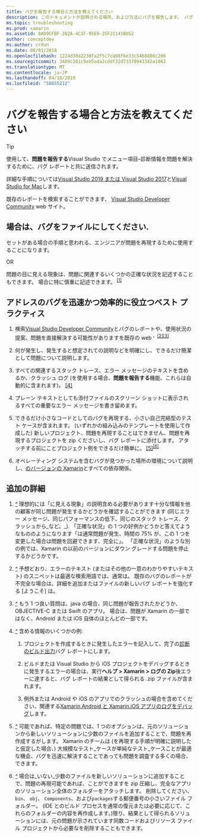 ```yaml
---
title: バグを報告する場合と方法を教えてください
description: このドキュメントが説明される場所、および方法にバグを報告します。 バグ レポートの問題を診断する最適なエンジニアを有効にするベスト プラクティスも提供します。
ms.topic: troubleshooting
ms.prod: xamarin
ms.assetid: 8AD9CFBF-282A-4C1F-95E9-25F21141B052
author: conceptdev
ms.author: crdun
ms.date: 08/01/2018
ms.openlocfilehash: 1224d38a2230fa2f5c7ca08f6e33c5468886c206
ms.sourcegitcommit: 3489c281c9eb5ada2cddf32d73370943342a1082
ms.translationtype: MT
ms.contentlocale: ja-JP
ms.lasthandoff: 04/18/2019
ms.locfileid: "58855212"
---
```

# <a name="when-and-how-should-i-file-a-bug-report"></a>バグを報告する場合と方法を教えてください

> [!TIP]
> 使用して、**問題を報告する**Visual Studio でメニュー項目&ndash;診断情報を問題を解決するために、バグ レポートと共に送信されます。
>
> 詳細な手順については[Visual Studio 2019 または Visual Studio 2017](https://docs.microsoft.com/visualstudio/ide/how-to-report-a-problem-with-visual-studio)と[Visual Studio for Mac](https://docs.microsoft.com/visualstudio/mac/report-a-problem)します。
>
> 既存のレポートを検索することができます、 [Visual Studio Developer Community](https://developercommunity.visualstudio.com/) web サイト。

## <a name="file-a-bug-if"></a>場合は、バグをファイルにしてください.

セットがある場合の手順と思われる、エンジニアが問題を再現するために使用することになります。

OR

問題の目に見える現象は、問題に関連するいくつかの正確な状況を記述することもできます。 場合に特に慎重に記述できます。<sup> [[1]](#note-1)</sup>

## <a name="best-practices-to-help-address-bugs-quickly-and-efficiently"></a>アドレスのバグを迅速かつ効率的に役立つベスト プラクティス

1. <a name="ref-1" />検索[Visual Studio Developer Community](https://developercommunity.visualstudio.com/)とバグのレポートや、使用状況の提案、問題を直接解決する可能性がありますを既存の web<sup> 。[[2]](#note-2)</sup><sup>[[3]](#note-3)</sup>

1. <a name="ref-2" />何が発生し、発生すると想定されての説明などを明確にし、できるだけ簡潔として問題について説明します。

1. <a name="ref-3" />すべての関連するスタック トレース、エラー メッセージのテキストを含めるか、クラッシュ ログ (を使用する場合、**問題を報告する**機能、これらは自動的に含まれます)。 <sup>[[4]](#note-4)</sup>

1. <a name="ref-4" />プレーン テキストとしても添付ファイルのスクリーン ショットに表示されるすべての重要なエラー メッセージを書き留めます。

1. <a name="ref-5" />できるだけ小さなコードとしてのバグを再現する、小さい自己完結型のテスト ケースが含まれます。  (いずれかの組み込みのテンプレートを使用して作成した) 新しいプロジェクト、問題を再現することはできません、問題を再現するプロジェクトを zip くださいし、バグ レポートに添付します。  アタッチする前にことプロジェクト例をできるだけ簡単に。<sup> [[5]](#note-5)</sup><sup>[[6]](#note-6)</sup>

1. <a name="ref-6" />オペレーティング システムを含むバグが見つかった場所の環境について説明し、[のバージョンの Xamarin](~/cross-platform/troubleshooting/questions/version-logs.md)とすべての依存関係。

## <a name="additional-details"></a>追加の詳細

1. <a name="note-1" />[*^*](#ref-1) 理想的には「に見える現象」の説明含める必要があります十分な情報を他の顧客が同じ問題が発生するかどうかを確認することができます (同じエラー メッセージ、同じパフォーマンスの低下、同じのスタック トレース、クラッシュから_など。_). 「正確な状況」の 1 つの好例かどうかと答えてようなもののようになります「は通常問題が発生、時間の 75% が、この 1 つを変更した場合は問題を回避できます、完全に」。 「正確な状況」のような別の例では、Xamarin の以前のバージョンにダウン グレードする問題を停止するかどうかです。

1. <a name="note-2" />[*^*](#ref-2) 予想どおり、エラーのテキスト (またはその他の一意のわかりやすいテキスト) のスニペットは最適な検索用語では、通常は。 既存のバグのレポートが不完全な場合は、詳細を追加またはファイルの新しいバグ レポートを強化する [ようこそ] は。

1. <a name="note-3" />[*^*](#ref-3) もう 1 つ良い質問は、java の場合、同じ問題が報告されたかどうか、OBJECTIVE-C または Swift のアプリ。 場合は、問題が Xamarin の一部ではなく、Android または iOS 自体のほとんどの一部です。

1. <a name="note-4" />[*^*](#ref-4) 含める情報のいくつかの例:

    1. プロジェクトを作成するときに発生したエラーを記入して、完了の[診断のビルド出力](~/android/troubleshooting/troubleshooting.md#Diagnostic_MSBuild_Output)バグ レポートにします。

    1. ビルドまたは Visual Studio から iOS プロジェクトをデバッグするときに発生するエラーの場合は、実行**ヘルプ > Xamarin > ログの Zip**後エラーに達すると、バグ レポートの結果として得られる .zip ファイルが含まれます。

    1. 例外または Android や iOS のアプリでのクラッシュの場合を含めてください、関連する[Xamarin.Android と Xamarin.iOS アプリのログをデバッグ](~/cross-platform/troubleshooting/questions/version-logs.md#debug-logs-for-xamarin-apps)します。

1. <a name="note-5" />[*^*](#ref-5) 可能であれば、特定の問題では、1 つのオプションは、元のソリューションから新しいソリューションに少数のファイルを追加することで、問題を再作成するがします。 Xamarin のチームは (を再現する手順が明確に説明したと仮定した場合、) 大規模なテスト_ケースが単純なテスト_ケースことが最適な機会、バグを迅速に解決することであっても問題を調査する多くの場合、できます。

1. <a name="note-6" />[*^*](#ref-6) 場合は_いない_少数のファイルを新しいソリューションに追加することで、問題の再現可能であれば、ことができますを zip 圧縮し、完全なアプリのソリューション全体のフォルダーをアタッチします。 削除してください、 `bin`、 `obj`、 `Components`、および`packages`する郵便番号の小さいファイル フォルダー。 (IDE とのビルド プロセスを通常の復元または必要に応じて、これらのフォルダーの内容を再作成します。)限り、結果として得られるソリューションには、元の問題が示されています同数コードおよびリソース ファイル プロジェクトから必要なを削除することもできます。
